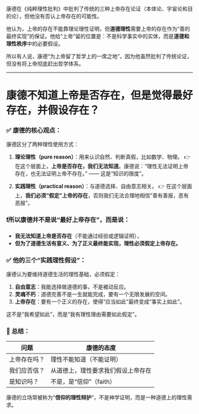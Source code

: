 康德在《纯粹理性批判》中批判了传统的三种上帝存在论证（本体论、宇宙论和目的论），但他没有否认上帝存在的可能性。

他认为，上帝的存在不能靠理论理性证明，但**道德理性**需要上帝的存在作为“善的最终实现”的保证。他给“上帝”留的位置是：不是科学事实中的实体，而是**道德和理性秩序**中的必要假设。

所以有人说，康德“为上帝留了哲学上的一席之地”，因为他虽然批判了传统论证，但没有将上帝彻底赶出哲学体系。

----

# 康德不知道上帝是否存在，但是觉得最好存在，并假设存在？

### ✅ **康德的核心观点：**

康德区分了两种理性使用方式：

1. **理论理性（pure reason）**：用来认识自然、判断真假，比如数学、物理。
   👉 在这个层面上，**上帝是否存在，我们无法知道**。康德说：“理性无法证明上帝存在，也无法证明上帝不存在。” —— 这是“知识的限度”。

2. **实践理性（practical reason）**：与道德选择、自由意志相关。
   👉 在这个层面上，**我们必须“假定”上帝的存在**，否则我们无法合理地相信“善有善报，恶有恶报”。

### ❗所以康德并不是说“最好上帝存在”，而是说：

* **我无法知道上帝是否存在**（不能通过经验或逻辑证明），
* **但为了道德生活有意义、为了正义最终能实现，理性必须假定上帝存在。**

### ✅ 他的三个“实践理性假设”：

康德认为要维持道德生活的理性基础，必须假定：

1. **自由意志**：我能选择做道德的事，不是被动反应。
2. **灵魂不朽**：道德完善不是一生就能完成，要有一个无限发展的空间。
3. **上帝存在**：要有一个正义的存在，使得“应当如此”最终变成“事实上如此”。

这不是“我希望如此”，而是“我有理性理由需要如此假定”。

### 📌 总结：

| 问题     | 康德的态度             |
| ------ | ----------------- |
| 上帝存在吗？ | 理性不能知道（不能证明）      |
| 我们应否信？ | 从道德上，理性要求我们假设上帝存在 |
| 是知识吗？  | 不是，是“信仰”（faith）   |

康德的立场常被称为“**信仰的理性辩护**”，不是神学证明，而是一种道德上的理性需求。
